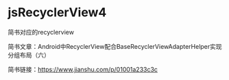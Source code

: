 # jsRecyclerView4
简书对应的recyclerview

简书文章：Android中RecyclerView配合BaseRecyclerViewAdapterHelper实现分组布局（六）

简书链接：https://www.jianshu.com/p/01001a233c3c

